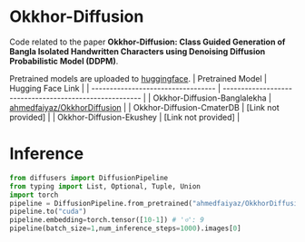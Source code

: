 # Okkhor-Diffusion
Code related to the paper **Okkhor-Diffusion: Class Guided Generation of Bangla Isolated Handwritten Characters using Denoising Diffusion Probabilistic Model (DDPM)**.

Pretrained models are uploaded to [huggingface]([https://huggingface.co/ahmedfaiyaz/OkkhorDiffusion](https://huggingface.co/models?other=diffusers%3AOkkhorDiffusionPipeline)).
| Pretrained Model                   | Hugging Face Link                                      |
| ---------------------------------- | ------------------------------------------------------- |
| Okkhor-Diffusion-Banglalekha       | [ahmedfaiyaz/OkkhorDiffusion](https://huggingface.co/ahmedfaiyaz/OkkhorDiffusion) |
| Okkhor-Diffusion-CmaterDB          | [Link not provided]                                   |
| Okkhor-Diffusion-Ekushey           | [Link not provided]                                   |


# Inference

```py
from diffusers import DiffusionPipeline
from typing import List, Optional, Tuple, Union
import torch
pipeline = DiffusionPipeline.from_pretrained("ahmedfaiyaz/OkkhorDiffusion",custom_pipeline="ahmedfaiyaz/OkkhorDiffusion",embedding=torch.float16)
pipeline.to("cuda")
pipeline.embedding=torch.tensor([10-1]) # 'ও': 9
pipeline(batch_size=1,num_inference_steps=1000).images[0]

```

